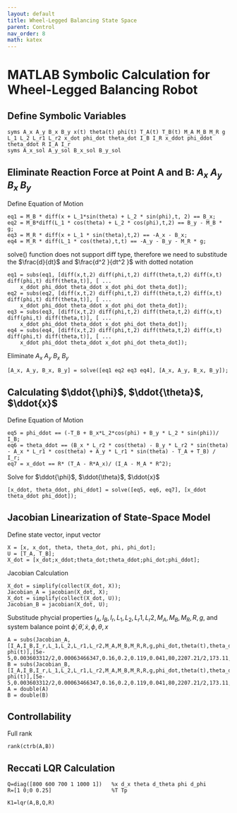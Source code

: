 ```yaml
---
layout: default
title: Wheel-Legged Balancing State Space
parent: Control
nav_order: 8
math: katex
---
```

# MATLAB Symbolic Calculation for Wheel-Legged Balancing Robot
## Define Symbolic Variables

```
syms A_x A_y B_x B_y x(t) theta(t) phi(t) T_A(t) T_B(t) M_A M_B M_R g L_1 L_2 L_r1 L_r2 x_dot phi_dot theta_dot I_B I_R x_ddot phi_ddot theta_ddot R I_A I_r
syms A_x_sol A_y_sol B_x_sol B_y_sol
```

## Eliminate Reaction Force at Point A and B: $A_x$ $A_y$ $B_x$ $B_y$

Define Equation of Motion

```
eq1 = M_B * diff(x + L_1*sin(theta) + L_2 * sin(phi),t, 2) == B_x;
eq2 = M_B*diff(L_1 * cos(theta) + L_2 * cos(phi),t,2) == B_y - M_B * g;
eq3 = M_R * diff(x + L_1 * sin(theta),t,2) == -A_x - B_x;
eq4 = M_R * diff(L_1 * cos(theta),t,t) == -A_y - B_y - M_R * g;
```

solve() function does not support diff type, therefore we need to substitude the $\frac{d}{dt}$ and $\frac{d^2 }{dt^2 }$ with dotted notation

```
eq1 = subs(eq1, [diff(x,t,2) diff(phi,t,2) diff(theta,t,2) diff(x,t) diff(phi,t) diff(theta,t)], [ ...
    x_ddot phi_ddot theta_ddot x_dot phi_dot theta_dot]);
eq2 = subs(eq2, [diff(x,t,2) diff(phi,t,2) diff(theta,t,2) diff(x,t) diff(phi,t) diff(theta,t)], [ ...
    x_ddot phi_ddot theta_ddot x_dot phi_dot theta_dot]);
eq3 = subs(eq3, [diff(x,t,2) diff(phi,t,2) diff(theta,t,2) diff(x,t) diff(phi,t) diff(theta,t)], [ ...
    x_ddot phi_ddot theta_ddot x_dot phi_dot theta_dot]);
eq4 = subs(eq4, [diff(x,t,2) diff(phi,t,2) diff(theta,t,2) diff(x,t) diff(phi,t) diff(theta,t)], [ ...
    x_ddot phi_ddot theta_ddot x_dot phi_dot theta_dot]);
```

Eliminate $A_x$ $A_y$ $B_x$ $B_y$

```matlab:Code
[A_x, A_y, B_x, B_y] = solve([eq1 eq2 eq3 eq4], [A_x, A_y, B_x, B_y]);
```

## Calculating $\ddot{\phi}$, $\ddot{\theta}$, $\ddot{x}$

Define Equation of Motion

```
eq5 = phi_ddot == (-T_B + B_x*L_2*cos(phi) + B_y * L_2 * sin(phi))/ I_B;
eq6 = theta_ddot == (B_x * L_r2 * cos(theta) - B_y * L_r2 * sin(theta) - A_x * L_r1 * cos(theta) + A_y * L_r1 * sin(theta) - T_A + T_B) / I_r;
eq7 = x_ddot == R* (T_A - R*A_x)/ (I_A - M_A * R^2);
```

Solve for $\ddot{\phi}$, $\ddot{\theta}$, $\ddot{x}$

```
[x_ddot, theta_ddot, phi_ddot] = solve([eq5, eq6, eq7], [x_ddot theta_ddot phi_ddot]);
```

## Jacobian Linearization of State-Space Model

Define state vector, input vector

```
X = [x, x_dot, theta, theta_dot, phi, phi_dot];
U = [T_A, T_B];
X_dot = [x_dot;x_ddot;theta_dot;theta_ddot;phi_dot;phi_ddot];
```

Jacobian Calculation

```
X_dot = simplify(collect(X_dot, X));
Jacobian_A = jacobian(X_dot, X);
X_dot = simplify(collect(X_dot, U));
Jacobian_B = jacobian(X_dot, U);
```

Substitude phycial properties $I_A ,I_B ,I_r ,L_1 ,L_2 ,L_r 1,L_r 2,M_A ,M_B ,M_R ,R,g$, and system balance point $\dot{\phi} ,\dot{\theta} ,\dot{x} ,\phi ,\theta ,x$

```
A = subs(Jacobian_A,[I_A,I_B,I_r,L_1,L_2,L_r1,L_r2,M_A,M_B,M_R,R,g,phi_dot,theta(t),theta_dot,x_dot, phi(t)],[5e-5,0.003603312/2,0.00063466347,0.16,0.2,0.119,0.041,80,2207.21/2,173.11,0.03,9.81,0,0,0,0,0]);
B = subs(Jacobian_B,[I_A,I_B,I_r,L_1,L_2,L_r1,L_r2,M_A,M_B,M_R,R,g,phi_dot,theta(t),theta_dot,x_dot, phi(t)],[5e-5,0.003603312/2,0.00063466347,0.16,0.2,0.119,0.041,80,2207.21/2,173.11,0.03,9.81,0,0,0,0,0]);
A = double(A)
B = double(B)
```

## Controllability

Full rank

```
rank(ctrb(A,B))
```

## Reccati LQR Calculation

```
Q=diag([800 600 700 1 1000 1])   %x d_x theta d_theta phi d_phi
R=[1 0;0 0.25]                   %T Tp

K1=lqr(A,B,Q,R)
```
